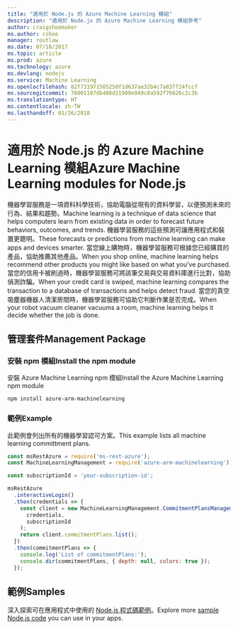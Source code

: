 ```yaml
---
title: "適用於 Node.js 的 Azure Machine Learning 模組"
description: "適用於 Node.js 的 Azure Machine Learning 模組參考"
author: craigshoemaker
ms.author: cshoe
manager: routlaw
ms.date: 07/18/2017
ms.topic: article
ms.prod: azure
ms.technology: azure
ms.devlang: nodejs
ms.service: Machine Learning
ms.openlocfilehash: 82f731971505250f1d637ae32b4c7a83ff24fccf
ms.sourcegitcommit: 78001187db408d21909e949c8a592f76626c2c3b
ms.translationtype: HT
ms.contentlocale: zh-TW
ms.lasthandoff: 01/26/2018
---
```

# <a name="azure-machine-learning-modules-for-nodejs"></a><span data-ttu-id="fa0cb-103">適用於 Node.js 的 Azure Machine Learning 模組</span><span class="sxs-lookup"><span data-stu-id="fa0cb-103">Azure Machine Learning modules for Node.js</span></span>

<span data-ttu-id="fa0cb-104">機器學習服務是一項資料科學技術，協助電腦從現有的資料學習，以便預測未來的行為、結果和趨勢。</span><span class="sxs-lookup"><span data-stu-id="fa0cb-104">Machine learning is a technique of data science that helps computers learn from existing data in order to forecast future behaviors, outcomes, and trends.</span></span> <span data-ttu-id="fa0cb-105">機器學習服務的這些預測可讓應用程式和裝置更聰明。</span><span class="sxs-lookup"><span data-stu-id="fa0cb-105">These forecasts or predictions from machine learning can make apps and devices smarter.</span></span> <span data-ttu-id="fa0cb-106">當您線上購物時，機器學習服務可根據您已經購買的產品，協助推薦其他產品。</span><span class="sxs-lookup"><span data-stu-id="fa0cb-106">When you shop online, machine learning helps recommend other products you might like based on what you've purchased.</span></span> <span data-ttu-id="fa0cb-107">當您的信用卡被刷過時，機器學習服務可將該筆交易與交易資料庫進行比對，協助偵測詐騙。</span><span class="sxs-lookup"><span data-stu-id="fa0cb-107">When your credit card is swiped, machine learning compares the transaction to a database of transactions and helps detect fraud.</span></span> <span data-ttu-id="fa0cb-108">當您的真空吸塵器機器人清潔房間時，機器學習服務可協助它判斷作業是否完成。</span><span class="sxs-lookup"><span data-stu-id="fa0cb-108">When your robot vacuum cleaner vacuums a room, machine learning helps it decide whether the job is done.</span></span>

## <a name="management-package"></a><span data-ttu-id="fa0cb-109">管理套件</span><span class="sxs-lookup"><span data-stu-id="fa0cb-109">Management Package</span></span>


### <a name="install-the-npm-module"></a><span data-ttu-id="fa0cb-110">安裝 npm 模組</span><span class="sxs-lookup"><span data-stu-id="fa0cb-110">Install the npm module</span></span>

<span data-ttu-id="fa0cb-111">安裝 Azure Machine Learning npm 模組</span><span class="sxs-lookup"><span data-stu-id="fa0cb-111">Install the Azure Machine Learning npm module</span></span>

```bash
npm install azure-arm-machinelearning
```

### <a name="example"></a><span data-ttu-id="fa0cb-112">範例</span><span class="sxs-lookup"><span data-stu-id="fa0cb-112">Example</span></span>

<span data-ttu-id="fa0cb-113">此範例會列出所有的機器學習認可方案。</span><span class="sxs-lookup"><span data-stu-id="fa0cb-113">This example lists all machine learning committment plans.</span></span>

```javascript
const msRestAzure = require('ms-rest-azure');
const MachineLearningManagement = require('azure-arm-machinelearning');

const subscriptionId = 'your-subscription-id';

msRestAzure
  .interactiveLogin()
  .then(credentials => {
    const client = new MachineLearningManagement.CommitmentPlansManagementClient(
      credentials,
      subscriptionId
    );
    return client.commitmentPlans.list();
  })
  .then(commitmentPlans => {
    console.log('List of commitmentPlans:');
    console.dir(commitmentPlans, { depth: null, colors: true });
  });
```

## <a name="samples"></a><span data-ttu-id="fa0cb-114">範例</span><span class="sxs-lookup"><span data-stu-id="fa0cb-114">Samples</span></span>

<span data-ttu-id="fa0cb-115">深入探索可在應用程式中使用的 [Node.js 程式碼範例](https://azure.microsoft.com/resources/samples/?platform=nodejs)。</span><span class="sxs-lookup"><span data-stu-id="fa0cb-115">Explore more [sample Node.js code](https://azure.microsoft.com/resources/samples/?platform=nodejs) you can use in your apps.</span></span>
